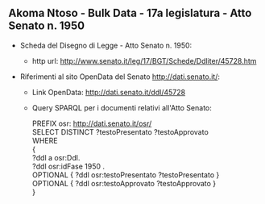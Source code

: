 ## Akoma Ntoso - Bulk Data - 17a legislatura - Atto Senato n. 1950 ##

* Scheda del Disegno di Legge - Atto Senato n. 1950:
	* http url: http://www.senato.it/leg/17/BGT/Schede/Ddliter/45728.htm

* Riferimenti al sito OpenData del Senato http://dati.senato.it/:
	* Link OpenData: http://dati.senato.it/ddl/45728
	* Query SPARQL per i documenti relativi all'Atto Senato:

        PREFIX osr: <http://dati.senato.it/osr/>  
		SELECT DISTINCT ?testoPresentato ?testoApprovato  
		WHERE  
		{  
		    ?ddl a osr:Ddl.  
		    ?ddl osr:idFase 1950 .  
		    OPTIONAL { ?ddl osr:testoPresentato ?testoPresentato }  
		    OPTIONAL { ?ddl osr:testoApprovato ?testoApprovato }  
		}
		